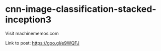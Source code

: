 # cnn-image-classification-stacked-inception3
Visit machinememos.com

Link to post: https://goo.gl/e9WQFJ
